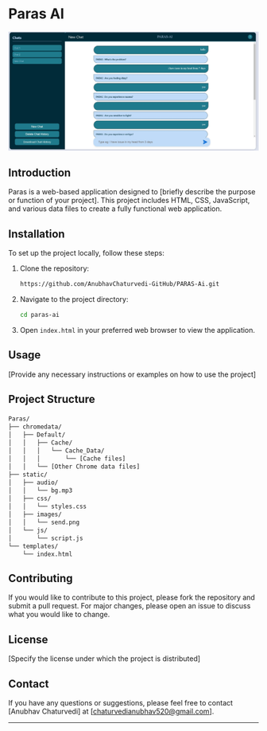 # Paras AI

![screenshot](https://github.com/AnubhavChaturvedi-GitHub/PARAS-Ai/blob/main/p.jpg)

## Introduction

Paras is a web-based application designed to [briefly describe the purpose or function of your project]. This project includes HTML, CSS, JavaScript, and various data files to create a fully functional web application.


## Installation

To set up the project locally, follow these steps:

1. Clone the repository:
    ```bash
    https://github.com/AnubhavChaturvedi-GitHub/PARAS-Ai.git
    ```
2. Navigate to the project directory:
    ```bash
    cd paras-ai
    ```
3. Open `index.html` in your preferred web browser to view the application.

## Usage

[Provide any necessary instructions or examples on how to use the project]

## Project Structure

```
Paras/
├── chromedata/
│   ├── Default/
│   │   ├── Cache/
│   │   │   └── Cache_Data/
│   │   │       └── [Cache files]
│   │   └── [Other Chrome data files]
├── static/
│   ├── audio/
│   │   └── bg.mp3
│   ├── css/
│   │   └── styles.css
│   ├── images/
│   │   └── send.png
│   └── js/
│       └── script.js
└── templates/
    └── index.html
```

## Contributing

If you would like to contribute to this project, please fork the repository and submit a pull request. For major changes, please open an issue to discuss what you would like to change.

## License

[Specify the license under which the project is distributed]

## Contact

If you have any questions or suggestions, please feel free to contact [Anubhav Chaturvedi] at [chaturvedianubhav520@gmail.com].

---

